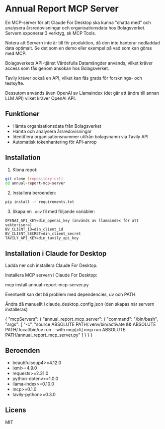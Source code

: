 # Annual Report MCP Server

En MCP-server för att Claude For Desktop ska kunna "chatta med" och analysera årsredovisningar och organisationsdata hos Bolagsverket. Servern exponerar 3 verktyg, sk MCP Tools.

Notera att Servern inte är till för produktion, då den inte hanterar nedladdad data optimalt. Se det som en demo eller exempel på vad som kan göras med MCP.

Bolagsverkets API-tjänst Värdefulla Datamängder används, vilket kräver access som fås genom ansökan hos Bolagsverket.

Tavily kräver också en API, vilket kan fås gratis för forsknings- och testsyfte.

Dessutom används även OpenAI av Llamaindex (det går att ändra till annan LLM API) vilket kräver OpenAI API.

## Funktioner

- Hämta organisationsdata från Bolagsverket
- Hämta och analysera årsredovisningar
- Identifiera organisationsnummer utifrån bolagsnamn via Tavily API
- Automatisk tokenhantering för API-anrop

## Installation

1. Klona repot:
```bash
git clone [repository-url]
cd annual-report-mcp-server
```

2. Installera beroenden:
```bash
pip install -r requirements.txt
```

3. Skapa en `.env` fil med följande variabler:
```
OPENAI_API_KEY=din_openai_key (används av llamaindex för att vektorisera)
BV_CLIENT_ID=din_client_id
BV_CLIENT_SECRET=din_client_secret
TAVILY_API_KEY=din_tavily_api_key
```

## Installation i Claude for Desktop

Ladda ner och installera Claude For Desktop.

Installera MCP servern i Claude For Desktop:

mcp install annual-report-mcp-server.py

Eventuellt kan det bli problem med dependencies, uv och PATH.

Ändra då manuellt i claude_desktop_config.json (den skapas när servern installeras)

{
  "mcpServers": {
    "annual_report_mcp_server": {
      "command": "/bin/bash",
      "args": [
        "-c",
        "source ABSOLUTE PATH/.venv/bin/activate && ABSOLUTE PATH/.local/bin/uv run --with mcp[cli] mcp run ABSOLUTE PATH/annual_report_mcp_server.py"
      ]
    }
  }
}

## Beroenden

- beautifulsoup4>=4.12.0
- lxml>=4.9.0
- requests>=2.31.0
- python-dotenv>=1.0.0
- llama-index>=0.10.0
- mcp>=0.1.0
- tavily-python>=0.3.0

## Licens

MIT
